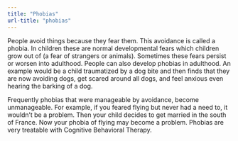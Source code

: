 ```yaml
---
title: "Phobias"
url-title: "phobias"
---
```

People avoid things because they fear them. This avoidance is called a phobia. In children these are normal developmental fears which children grow out of (a fear of strangers or animals). Sometimes these fears persist or worsen into adulthood. People can also develop phobias in adulthood. An example would be a child traumatized by a dog bite and then finds that they are now avoiding dogs, get scared around all dogs, and feel anxious even hearing the barking of a dog.

Frequently phobias that were manageable by avoidance, become unmanageable. For example, if you feared flying but never had a need to, it wouldn’t be a problem. Then your child decides to get married in the south of France. Now your phobia of flying may become a problem. Phobias are very treatable with Cognitive Behavioral Therapy.